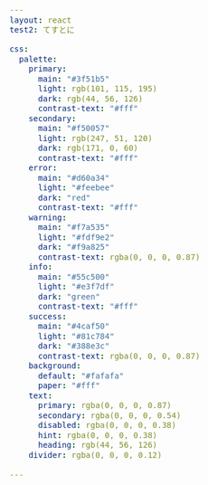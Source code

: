 ```yaml
---
layout: react
test2: てすとに

css:
  palette:
    primary:
      main: "#3f51b5"
      light: rgb(101, 115, 195)
      dark: rgb(44, 56, 126)
      contrast-text: "#fff"
    secondary:
      main: "#f50057"
      light: rgb(247, 51, 120)
      dark: rgb(171, 0, 60)
      contrast-text: "#fff"
    error:
      main: "#d60a34"
      light: "#feebee"
      dark: "red"
      contrast-text: "#fff"
    warning:
      main: "#f7a535"
      light: "#fdf9e2"
      dark: "#f9a825"
      contrast-text: rgba(0, 0, 0, 0.87)
    info:
      main: "#55c500"
      light: "#e3f7df"
      dark: "green"
      contrast-text: "#fff"
    success:
      main: "#4caf50"
      light: "#81c784"
      dark: "#388e3c"
      contrast-text: rgba(0, 0, 0, 0.87)
    background:
      default: "#fafafa"
      paper: "#fff"
    text:
      primary: rgba(0, 0, 0, 0.87)
      secondary: rgba(0, 0, 0, 0.54)
      disabled: rgba(0, 0, 0, 0.38)
      hint: rgba(0, 0, 0, 0.38)
      heading: rgb(44, 56, 126)
    divider: rgba(0, 0, 0, 0.12)
    
---
```

<style>
  & {
    line-height: 1.5;
    font-size: 1rem;
    color: {{css.palette.text.primary}};
    background-color: {{css.palette.background.default}};
  }

  h1 {
    color: {{css.palette.primary.contrast-text}};
    background-color: {{css.palette.primary.main}};
    font-size: 1.5rem;
    line-height: 1.5rem;
    font-weight: normal;
    /* margin-top: 1.2rem; */
    margin-bottom: .5rem;
    padding-top: .5rem;
    padding-bottom: .5rem;
    padding-left: 1rem;
  }

  h2 {
    color: {{css.palette.primary.contrast-text}};
    background-color: {{css.palette.primary.light}};
    font-size: 1.3rem;
    line-height: 1.3rem;
    margin-top: 1.2rem;
    margin-bottom: .5rem;
    /* margin-right: 10%; */
    & > * {
      padding-top: .5rem;
      padding-bottom: .5rem;
      padding-left: 1rem;
      padding-right: .5rem;
      /* border-left: solid .8rem;
      border-bottom: solid 1px; */
    }
  }    

  h3 {
    color: {{css.palette.text.heading}};
    font-size: 1.3rem;
    line-height: 1.3rem;
    margin-top: 1.2rem;
    margin-bottom: .5rem;
    margin-right: 10%;
    padding-left: .1rem;
    & > * {
      padding-top: .2rem;
      padding-bottom: .2rem;
      padding-left: .5rem;
      padding-right: .5rem;
      border-left: solid .8rem;
      border-bottom: solid 1px;
    }
  }    

  h4 {
    color: {{css.palette.text.heading}};
    font-size: inherit;
    line-height: inherit;
    margin-top: 1.2rem;
    margin-bottom: .5rem;
    margin-right: 10%;
    padding-left: .1rem;
    & > * {
      padding-top: .2rem;
      padding-bottom: .2rem;
      padding-left: .5rem;
      padding-right: .5rem;
      border-left: solid .3rem;
      border-bottom: solid 1px;
    }
  } 

  h5 {
    color: {{css.palette.text.heading}};
    font-size: inherit;
    line-height: inherit;
    margin-top: 1.2rem;
    margin-bottom: .5rem;
    margin-right: 10%;
    padding-left: .1rem;
    & > * {
      padding-top: .2rem;
      padding-bottom: .2rem;
      padding-left: .5rem;
      padding-right: .5rem;
      border-left: dotted 1px;
      border-bottom: dotted 1px;
    }
  }    

  h6 {
    color: {{css.palette.text.heading}};
    font-size: inherit;
    line-height: inherit;
    margin-top: 1.2rem;
    margin-bottom: .5rem;
    /* margin-right: 10%; */
    padding-left: .1rem;
    padding-top: .2rem;
    padding-bottom: .2rem;
    padding-left: .5rem;
    padding-right: .5rem;
    border-left: dotted 1px;
    /* border-bottom: dotted 1px; */
  }    

  em {
    font-style: normal;
    font-weight: normal;
    /* color: {{css.palette.info.contrast-text}}; */
    background: linear-gradient(transparent 70%, {{css.palette.info.main}} 0%);
  }

  strong {
    font-style: normal;
    font-weight: normal;
    /* color: {{css.palette.warning.contrast-text}}; */
    background: linear-gradient(transparent 70%, {{css.palette.warning.main}} 0%);
    
    em {
      /* color: {{css.palette.error.contrast-text}}; */
      background: linear-gradient(transparent 70%, {{css.palette.error.main}} 0%);
    }
  }

  hr {
    height: 0;
    margin: .5rem 0;
    padding: 0;
    border: 0;
    border-bottom: 2px solid {{css.palette.divider}};
  }

  ol, ul {
    padding-left: 1.5em;
  }

  li {
    line-height: 1.6;
  }

  ul > li {
    list-style-type: disc;
  }

  ol > li {
    list-style-type: decimal;
  }

  blockquote {
    border-left: 4px solid {{css.palette.primary.light}};
    color: rgba(0,0,0,.6);
    padding: .5rem 0 .5rem .5rem;
    margin: .5rem 0;
  }

  code:not(pre > code) {
    /* border-radius: 4px; */
    background-color: rgba(0,0,0,.08);
    padding: .2rem .2rem;
  }

  pre {
    margin: 1rem 0;
    padding: .5rem .7rem;
    white-space: pre-wrap;
    font-size: inherit;
    line-height: 1;
    background-color: #1e1e1e; // = Theme of PrismJS
    border-radius: 4px;
    code {
      font-size: inherit;
      line-height: 1.2;

      &:not([class*="language-"]) {
        color: white;
      }
    }
  }

  details {
    border-top-left-radius: 4px;
    border-top-right-radius: 4px;
    border: dotted 1px;
    margin-bottom: .25rem;
    summary {
      cursor: pointer;
      padding-top: .2rem;
      padding-bottom: .3rem;
      padding-left: .5rem;
      padding-right: .5rem;
    }
    &[open] {
      border-radius: 4px;
      padding-bottom: .5rem;
      & > *:not(summary) {
        margin-left: .5rem;
        margin-right: .5rem;
      }
      /* summary {
        padding-bottom: .2rem;
      }   */
    }
  }

  dd {
    padding-left: 1rem;
    & + dt {
      margin-top: .5rem;
    }
  }

  .note {
    position: relative;
    border: solid 1px {{css.palette.text.primary}};
    border-radius: 4px;
    padding: .5rem .7rem;
    margin: .5rem 0;

    .caption, .title {
      margin: 0 calc(-0.7rem + 8px);
      margin-bottom: .5rem;
      padding: 0 .7rem;
      padding-bottom: .5rem;
      border-bottom: solid 1px {{css.colors.grey.400}};
    }

    &.info {
      border: none;
      /* color: {{css.palette.info.contrast-text}}; */
      background-color: {{css.palette.info.light}};

      .caption, .title {
        color: {{css.palette.info.dark}};
        border-bottom: solid 1px {{css.palette.info.dark}};
      }
    }

    &.warning {
      border: none;
      /* color: {{css.palette.info.contrast-text}}; */
      background-color: {{css.palette.warning.light}};

      .caption, .title {
        color: {{css.palette.warning.dark}};
        border-bottom: solid 1px {{css.palette.warning.dark}};
      }
    }

    &.error {
      border: none;
      /* color: {{css.palette.info.contrast-text}}; */
      background-color: {{css.palette.error.light}};

      .caption, .title {
        color: {{css.palette.error.dark}};
        border-bottom: solid 1px {{css.palette.error.dark}};
      }
    }

    &.reverse {
      border: none;
      background-color: {{css.palette.text.primary}};
      color: {{css.palette.background.default}};

      .caption, .title {
        color: {{css.palette.background.default}};
        border-bottom: solid 1px {{css.palette.background.default}};
      }
    }

    /* &:not(:has(.caption, .title)) {
      padding: .5rem .7rem;
      margin-top: .5rem;
    } */
  }
</style>